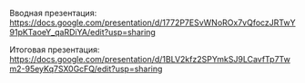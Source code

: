 Вводная презентация: https://docs.google.com/presentation/d/1772P7ESvWNoROx7vQfoczJRTwY91pKTaoeY_qaRDiYA/edit?usp=sharing

Итоговая презентация: https://docs.google.com/presentation/d/1BLV2kfz2SPYmkSJ9LCavfTp7Twm2-95eyKq7SX0GcFQ/edit?usp=sharing